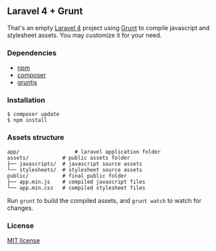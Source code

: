 ## Laravel 4 + Grunt

That's an empty [Laravel 4](http://github.com/laravel/laravel) project using [Grunt](https://github.com/gruntjs/grunt)
to compile javascript and stylesheet assets. You may customize it for your need.

### Dependencies

- [npm](http://nodejs.org/download/)
- [composer](http://getcomposer.org/download/)
- [gruntjs](http://gruntjs.com/getting-started)

### Installation

    $ composer update
    $ npm install

### Assets structure

    app/                  # laravel application folder
    assets/           # public assets folder
    ├── javascripts/  # javascript source assets
    └── stylesheets/  # stylesheet source assets
    public/           # final public folder
    ├── app.min.js    # compiled javascript files
    └── app.min.css   # compiled stylesheet files

Run `grunt` to build the compiled assets, and `grunt watch` to watch for
changes.

### License

[MIT license](http://opensource.org/licenses/MIT)
